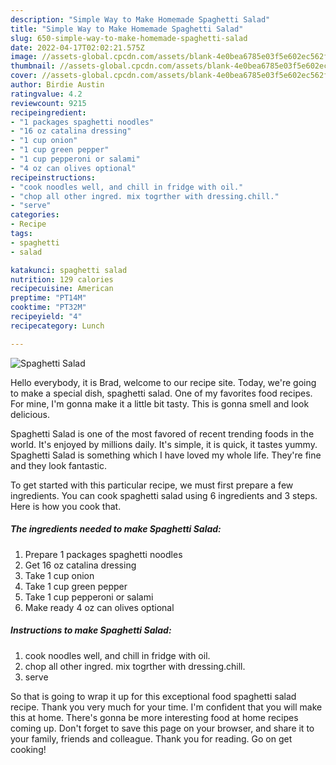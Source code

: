 ```yaml
---
description: "Simple Way to Make Homemade Spaghetti Salad"
title: "Simple Way to Make Homemade Spaghetti Salad"
slug: 650-simple-way-to-make-homemade-spaghetti-salad
date: 2022-04-17T02:02:21.575Z
image: //assets-global.cpcdn.com/assets/blank-4e0bea6785e03f5e602ec562f230caae08da540cada707380b4fe1bbebba43da.png
thumbnail: //assets-global.cpcdn.com/assets/blank-4e0bea6785e03f5e602ec562f230caae08da540cada707380b4fe1bbebba43da.png
cover: //assets-global.cpcdn.com/assets/blank-4e0bea6785e03f5e602ec562f230caae08da540cada707380b4fe1bbebba43da.png
author: Birdie Austin
ratingvalue: 4.2
reviewcount: 9215
recipeingredient:
- "1 packages spaghetti noodles"
- "16 oz catalina dressing"
- "1 cup onion"
- "1 cup green pepper"
- "1 cup pepperoni or salami"
- "4 oz can olives optional"
recipeinstructions:
- "cook noodles well, and chill in fridge with oil."
- "chop all other ingred. mix togrther with dressing.chill."
- "serve"
categories:
- Recipe
tags:
- spaghetti
- salad

katakunci: spaghetti salad 
nutrition: 129 calories
recipecuisine: American
preptime: "PT14M"
cooktime: "PT32M"
recipeyield: "4"
recipecategory: Lunch

---
```



![Spaghetti Salad](//assets-global.cpcdn.com/assets/blank-4e0bea6785e03f5e602ec562f230caae08da540cada707380b4fe1bbebba43da.png)

Hello everybody, it is Brad, welcome to our recipe site. Today, we're going to make a special dish, spaghetti salad. One of my favorites food recipes. For mine, I'm gonna make it a little bit tasty. This is gonna smell and look delicious.

Spaghetti Salad is one of the most favored of recent trending foods in the world. It's enjoyed by millions daily. It's simple, it is quick, it tastes yummy. Spaghetti Salad is something which I have loved my whole life. They're fine and they look fantastic.




To get started with this particular recipe, we must first prepare a few ingredients. You can cook spaghetti salad using 6 ingredients and 3 steps. Here is how you cook that.

<!--inarticleads1-->

##### The ingredients needed to make Spaghetti Salad:

1. Prepare 1 packages spaghetti noodles
1. Get 16 oz catalina dressing
1. Take 1 cup onion
1. Take 1 cup green pepper
1. Take 1 cup pepperoni or salami
1. Make ready 4 oz can olives optional




<!--inarticleads2-->

##### Instructions to make Spaghetti Salad:

1. cook noodles well, and chill in fridge with oil.
1. chop all other ingred. mix togrther with dressing.chill.
1. serve




So that is going to wrap it up for this exceptional food spaghetti salad recipe. Thank you very much for your time. I'm confident that you will make this at home. There's gonna be more interesting food at home recipes coming up. Don't forget to save this page on your browser, and share it to your family, friends and colleague. Thank you for reading. Go on get cooking!
